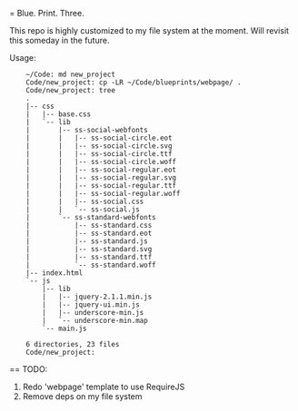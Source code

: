 = Blue. Print. Three.

This repo is highly customized to my file system at the moment. Will revisit this someday in the future.

Usage:

```
    ~/Code: md new_project
    Code/new_project: cp -LR ~/Code/blueprints/webpage/ .
    Code/new_project: tree
    .
    |-- css
    |   |-- base.css
    |   `-- lib
    |       |-- ss-social-webfonts
    |       |   |-- ss-social-circle.eot
    |       |   |-- ss-social-circle.svg
    |       |   |-- ss-social-circle.ttf
    |       |   |-- ss-social-circle.woff
    |       |   |-- ss-social-regular.eot
    |       |   |-- ss-social-regular.svg
    |       |   |-- ss-social-regular.ttf
    |       |   |-- ss-social-regular.woff
    |       |   |-- ss-social.css
    |       |   `-- ss-social.js
    |       `-- ss-standard-webfonts
    |           |-- ss-standard.css
    |           |-- ss-standard.eot
    |           |-- ss-standard.js
    |           |-- ss-standard.svg
    |           |-- ss-standard.ttf
    |           `-- ss-standard.woff
    |-- index.html
    `-- js
        |-- lib
        |   |-- jquery-2.1.1.min.js
        |   |-- jquery-ui.min.js
        |   |-- underscore-min.js
        |   `-- underscore-min.map
        `-- main.js

    6 directories, 23 files
    Code/new_project:
```

== TODO:
1. Redo 'webpage' template to use RequireJS
2. Remove deps on my file system
